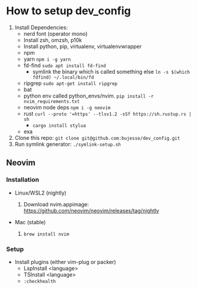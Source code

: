 # How to setup dev_config

1. Install Dependencies:
    - nerd font (operator mono)
    - Install zsh, omzsh, p10k
    - Install python, pip, virtualenv, virtualenvwrapper
    - npm
    - yarn `npm i -g yarn`
    - fd-find `sudo apt install fd-find`
        - symlink the binary which is called something else `ln -s $(which fdfind) ~/.local/bin/fd`
    - ripgrep `sudo apt-get install ripgrep`
    - bat
    - python env called python_envs/nvim. `pip install -r nvim_requirements.txt`
    - neovim node deps `npm i -g neovim`
    - rust `curl --proto '=https' --tlsv1.2 -sSf https://sh.rustup.rs | sh`
        - `cargo install stylua`
    - exa
1. Clone this repo: `git clone git@github.com:bujesse/dev_config.git`
1. Run symlink generator: `./symlink-setup.sh`

## Neovim

### Installation
- Linux/WSL2 (nightly)
    1. Download nvim.appimage: https://github.com/neovim/neovim/releases/tag/nightly

- Mac (stable)
    1. `brew install nvim`

### Setup
- Install plugins (either vim-plug or packer)
    - LspInstall \<language>
    - TSInstall \<language>
    - `:checkhealth`
